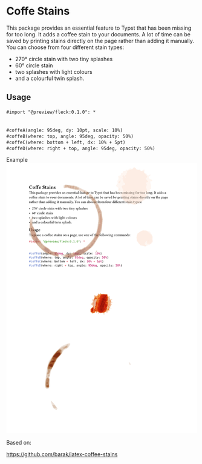 # Coffe Stains


This package provides an essential feature to Typst that has been missing for too long. It adds a coffee stain to your documents. A lot of time can be saved by printing stains directly on the page rather than adding it manually. You can choose from four different stain types:


- 270° circle stain with two tiny splashes
- 60° circle stain
- two splashes with light colours
- and a colourful twin splash.



## Usage

```typst
#import "@preview/fleck:0.1.0": *


#coffeA(angle: 95deg, dy: 10pt, scale: 10%)
#coffeB(where: top, angle: 95deg, opacity: 50%)
#coffeC(where: bottom + left, dx: 10% + 5pt)
#coffeD(where: right + top, angle: 95deg, opacity: 50%)
```


Example 
![Example](./example.png)


Based on:

https://github.com/barak/latex-coffee-stains

